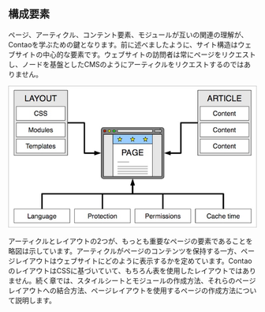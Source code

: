 ## 構成要素

ページ、アーティクル、コンテント要素、モジュールが互いの関連の理解が、Contaoを学ぶための鍵となります。前に述べましたように、サイト構造はウェブサイトの中心的な要素です。ウェブサイトの訪問者は常にページをリクエストし、ノードを基盤としたCMSのようにアーティクルをリクエストするのではありません。

![](images/components.jpg)

アーティクルとレイアウトの2つが、もっとも重要なページの要素であることを略図は示しています。アーティクルがページのコンテンツを保持する一方、ページレイアウトはウェブサイトにどのように表示するかを定めています。ContaoのレイアウトはCSSに基づいていて、もちろん表を使用したレイアウトではありません。続く章では、スタイルシートとモジュールの作成方法、それらのページレイアウトへの結合方法、ページレイアウトを使用するページの作成方法について説明します。
